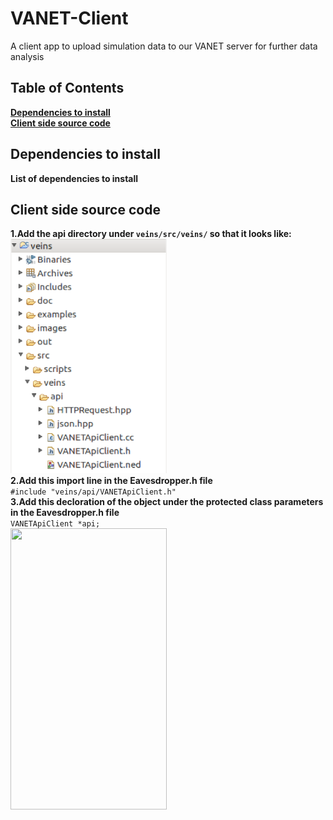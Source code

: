 # VANET-Client
A client app to upload simulation data to our VANET server for further data analysis
## Table of Contents
**[Dependencies to install](#Dependencies-to-install)** <br>
**[Client side source code](#Client-side-source-code)** <br>

## Dependencies to install
**List of dependencies to install**

## Client side source code
**1.Add the api directory under ```veins/src/veins/``` so that it looks like:** <br/>
<img src="./images/apiDirectoryTree.png" width=250 height=375/> <br/>
**2.Add this import line in the Eavesdropper.h file** <br/>
``` #include "veins/api/VANETApiClient.h" ``` <br/>
**3.Add this decloration of the object under the protected class parameters in the Eavesdropper.h file** <br/>
``` VANETApiClient *api; ``` <br/>
<img src="./images/eavesdropperhSourceCode.png" width=250 height=450/> <br/>
